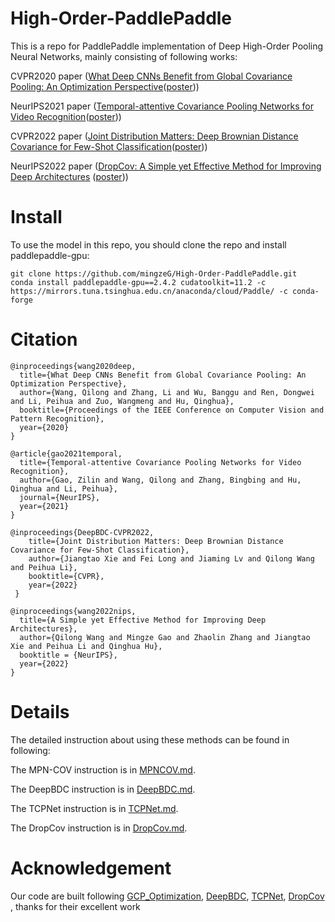 # High-Order-PaddlePaddle
This is a repo for PaddlePaddle implementation of Deep High-Order Pooling Neural Networks, mainly consisting of following works:

CVPR2020 paper ([What Deep CNNs Benefit from Global Covariance Pooling: An Optimization Perspective](https://arxiv.org/abs/2003.11241)([poster](https://github.com/ZhangLi-CS/GCP_Optimization/blob/master/poster.png)))

NeurIPS2021 paper ([Temporal-attentive Covariance Pooling Networks for Video Recognition](https://arxiv.org/abs/2110.14381)([poster](https://github.com/ZilinGao/Temporal-attentive-Covariance-Pooling-Networks-for-Video-Recognition/blob/main/Fig/arch.png)))

CVPR2022 paper ([Joint Distribution Matters: Deep Brownian Distance Covariance for Few-Shot Classification](https://arxiv.org/pdf/2204.04567.pdf)([poster](https://camo.githubusercontent.com/c4928480aaf790d75df644a1cd22f0f0fd0d2e5037cd9c33f4c2bb006fbf0f12/687474703a2f2f7065696875616c692e6f72672f446565704244432f696c6c757374726174696f6e2e676966)))

NeurIPS2022 paper ([DropCov: A Simple yet Effective Method for Improving Deep Architectures](https://openreview.net/forum?id=QLGuUwDx4S) ([poster](https://github.com/mingzeG/DropCov/blob/main/figures/overview.jpg)))

# Install
To use the model in this repo, you should clone the repo and install paddlepaddle-gpu:
```
git clone https://github.com/mingzeG/High-Order-PaddlePaddle.git
conda install paddlepaddle-gpu==2.4.2 cudatoolkit=11.2 -c https://mirrors.tuna.tsinghua.edu.cn/anaconda/cloud/Paddle/ -c conda-forge 
```

# Citation
```
@inproceedings{wang2020deep,
  title={What Deep CNNs Benefit from Global Covariance Pooling: An Optimization Perspective},
  author={Wang, Qilong and Zhang, Li and Wu, Banggu and Ren, Dongwei and Li, Peihua and Zuo, Wangmeng and Hu, Qinghua},
  booktitle={Proceedings of the IEEE Conference on Computer Vision and Pattern Recognition},
  year={2020}
}
```

```
@article{gao2021temporal,
  title={Temporal-attentive Covariance Pooling Networks for Video Recognition},
  author={Gao, Zilin and Wang, Qilong and Zhang, Bingbing and Hu, Qinghua and Li, Peihua},
  journal={NeurIPS},
  year={2021}
}
```

```
@inproceedings{DeepBDC-CVPR2022,
    title={Joint Distribution Matters: Deep Brownian Distance Covariance for Few-Shot Classification},
    author={Jiangtao Xie and Fei Long and Jiaming Lv and Qilong Wang and Peihua Li}, 
    booktitle={CVPR},
    year={2022}
 }
```

```
@inproceedings{wang2022nips,
  title={A Simple yet Effective Method for Improving Deep Architectures},
  author={Qilong Wang and Mingze Gao and Zhaolin Zhang and Jiangtao Xie and Peihua Li and Qinghua Hu},
  booktitle = {NeurIPS},
  year={2022}
}
```
# Details
The detailed instruction about using these methods can be found in following:

The MPN-COV instruction is in [MPNCOV.md](./MPNCOV/README.md).

The DeepBDC instruction is in [DeepBDC.md](./DeepBDC/README.md).

The TCPNet instruction is in [TCPNet.md](./TCPNet/README.md).

The DropCov instruction is in [DropCov.md](./DropCov/README.md).

# Acknowledgement
Our code are built following 
[GCP_Optimization](https://github.com/ZhangLi-CS/GCP_Optimization),
[DeepBDC](https://github.com/Fei-Long121/DeepBDC),
[TCPNet](https://github.com/ZilinGao/Temporal-attentive-Covariance-Pooling-Networks-for-Video-Recognition),
[DropCov](https://github.com/mingzeG/DropCov)
, thanks for their excellent work
